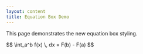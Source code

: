 ```yaml
---
layout: content
title: Equation Box Demo
---
```


This page demonstrates the new equation box styling.

<div class="equation-box">
$$
\int_a^b f(x) \, dx = F(b) - F(a)
$$
</div>

